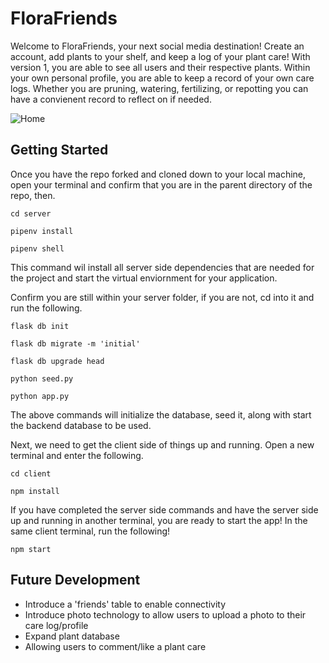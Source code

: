 

# FloraFriends


Welcome to FloraFriends, your next social media destination! Create an account, add plants to your shelf, and keep a log of your plant care! With version 1, you are able to see all users and their respective plants. Within your own personal profile, you are able to keep a record of your own care logs. Whether you are pruning, watering, fertilizing, or repotting you can have a convienent record to reflect on if needed.

![Home](/photo4read/Screenshot%202024-03-08%20at%2010.55.15 AM.png)

## Getting Started

Once you have the repo forked and cloned down to your local machine, open your terminal and confirm that you are in the parent directory of the repo, then.


    cd server

    pipenv install

    pipenv shell


This command wil install all server side dependencies that are needed for the project and start the virtual enviornment for your application.

Confirm you are still within your server folder, if you are not, cd into it and run the following.

    flask db init

    flask db migrate -m 'initial'

    flask db upgrade head

    python seed.py
    
    python app.py

The above commands will initialize the database, seed it, along with start the backend database to be used.

Next, we need to get the client side of things up and running. Open a new terminal and enter the following. 


    cd client

    npm install

If you have completed the server side commands and have the server side up and running in another terminal, you are ready to start the app! In the same client terminal, run the following!

    npm start


## Future Development

- Introduce a 'friends' table to enable connectivity
- Introduce photo technology to allow users to upload a photo to their care log/profile
- Expand plant database
- Allowing users to comment/like a plant care
